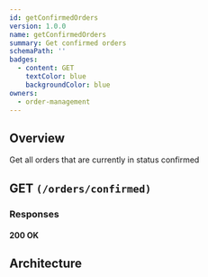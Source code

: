```yaml
---
id: getConfirmedOrders
version: 1.0.0
name: getConfirmedOrders
summary: Get confirmed orders
schemaPath: ''
badges:
  - content: GET
    textColor: blue
    backgroundColor: blue
owners:
  - order-management
---
```

## Overview
Get all orders that are currently in status confirmed




## GET `(/orders/confirmed)`





### Responses

#### <span className="text-green-500">200 OK</span>
<SchemaViewer file="response-200.json" maxHeight="500" id="response-200" />



## Architecture

<NodeGraph />
